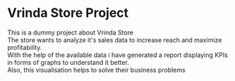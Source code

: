 # Vrinda Store Project
This is a dummy project about Vrinda Store
<br>
The store wants to analyze it's sales data to increase reach and maximize profitability.
<br>
With the help of the available data i have generated a report displaying KPIs in forms of graphs to understand it better.
<br>
Also, this visualisation helps to solve their business problems
